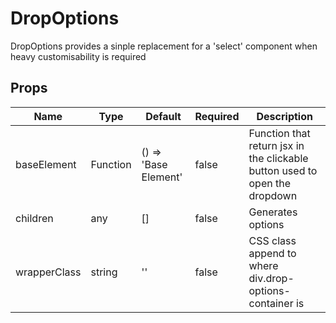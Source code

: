 # DropOptions

DropOptions provides a sinple replacement for a 'select' component when heavy customisability is required


## Props
| Name         | Type     | Default              | Required | Description                                                                |
| ------------ | -------- | -------------------- | -------- | -------------------------------------------------------------------------- |
| baseElement  | Function | () => 'Base Element' | false    | Function that return jsx in the clickable button used to open the dropdown |
| children     | any      | []                   | false    | Generates options                                                          |
| wrapperClass | string   | ''                   | false    | CSS class append to where div.drop-options-container is                    |
